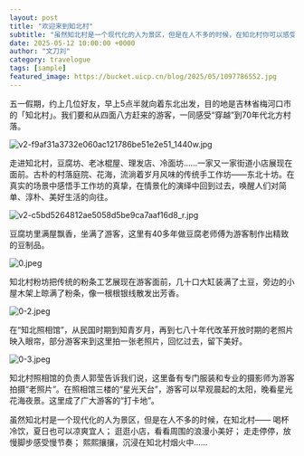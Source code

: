 ```yaml
---
layout: post
title: "欢迎来到知北村"
subtitle: "虽然知北村是一个现代化的人为景区，但是在人不多的时候，在知北村你可以感受到……"
date: 2025-05-12 10:00:00 +0000
author: "文刀刘"
category: travelogue
tags: [sample]
featured_image: https://bucket.uicp.cn/blog/2025/05/1097786552.jpg
---
```


五一假期，约上几位好友，早上5点半就向着东北出发，目的地是吉林省梅河口市的「知北村」。我们要和从四面八方赶来的游客，一同感受“穿越”到70年代北方村落。

![v2-f9af31a3732e060ac121786be51e2e51_1440w.jpg][1]

走进知北村，豆腐坊、老冰棍屋、理发店、冷面坊……一家又一家街道小店展现在面前。古朴的村落庭院、花海，流淌着岁月风味的传统手工作坊——东北十坊。在真实的场景中感悟手工作坊的真挚，在情景化的演绎中回到过去，唤醒人们对简单、淳朴、美好生活的向往。

![v2-c5bd5264812ae5058d5be9ca7aaf16d8_r.jpg][2]

豆腐坊里满屋飘香，坐满了游客，这里有40多年做豆腐老师傅为游客制作出精致的豆制品。

![0.jpeg][3]

知北村粉坊把传统的粉条工艺展现在游客面前，几十口大缸装满了土豆，旁边的小屋木架上晾满了粉条，像一根根银线散发出芳香。

![0-2.jpeg][4]

在“知北照相馆”，从民国时期到知青岁月，再到七八十年代改革开放时期的老照片映入眼帘，部分游客来到这里拍一张老照片，回忆过去，留下美好。

![0-3.jpeg][5]

知北村照相馆的负责人郭莹告诉我们说，这里备有专门服装和专业的摄影师为游客拍摄“老照片”。在照相馆三楼的“星光天台”，游客可以早观晨起的太阳，晚看星光花海夜景。这里成了广大游客的“打卡地”。

虽然知北村是一个现代化的人为景区，但是在人不多的时候，在知北村——
喝杯冷饮，夏日也可以凉爽宜人；
逛逛小店，看看周围的浪漫小美好；
走走停停，放慢脚步感受慢节奏；
熙熙攘攘，沉浸在知北村烟火中……


  [1]: https://bucket.uicp.cn/blog/2025/05/1097786552.jpg
  [2]: https://bucket.uicp.cn/blog/2025/05/1038184886.jpg
  [3]: https://bucket.uicp.cn/blog/2025/05/1647664415.jpeg
  [4]: https://bucket.uicp.cn/blog/2025/05/1977588511.jpeg
  [5]: https://bucket.uicp.cn/blog/2025/05/2203098592.jpeg